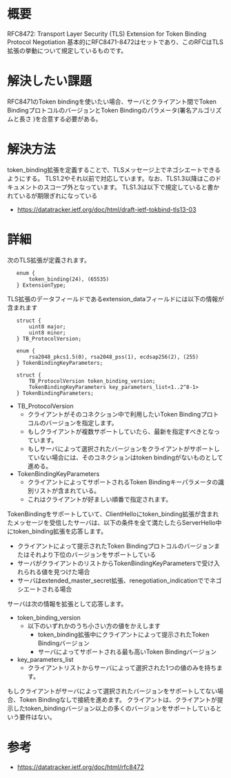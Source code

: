 # 概要
RFC8472: Transport Layer Security (TLS) Extension for Token Binding Protocol Negotiation
基本的にRFC8471-8472はセットであり、このRFCはTLS拡張の挙動について規定しているものです。

# 解決したい課題
RFC8471のToken bindingを使いたい場合、サーバとクライアント間でToken BindingプロトコルのバージョンとToken Bindingのパラメータ(署名アルゴリズムと長さ )を合意する必要がある。


# 解決方法
token_binding拡張を定義することで、TLSメッセージ上でネゴシエートできるようにする。
TLS1.2やそれ以前で対応しています。なお、TLS1.3以降はこのドキュメントのスコープ外となっています。
TLS1.3は以下で規定していると書かれているが期限ぎれになっている
- https://datatracker.ietf.org/doc/html/draft-ietf-tokbind-tls13-03


# 詳細

次のTLS拡張が定義されます。
```
   enum {
       token_binding(24), (65535)
   } ExtensionType;
```

TLS拡張のデータフィールドであるextension_dataフィールドには以下の情報が含まれます
```
   struct {
       uint8 major;
       uint8 minor;
   } TB_ProtocolVersion;

   enum {
       rsa2048_pkcs1.5(0), rsa2048_pss(1), ecdsap256(2), (255)
   } TokenBindingKeyParameters;

   struct {
       TB_ProtocolVersion token_binding_version;
       TokenBindingKeyParameters key_parameters_list<1..2^8-1>
   } TokenBindingParameters;
```

- TB_ProtocolVersion
  - クライアントがそのコネクション中で利用したいToken Bindingプロトコルのバージョンを指定します。
  - もしクライアントが複数サポートしていたら、最新を指定すべきとなっています。
  - もしサーバによって選択されたバージョンをクライアントがサポートしていない場合には、そのコネクションはtoken bindingがないものとして進める。
- TokenBindingKeyParameters
  - クライアントによってサポートされるToken Bindingキーパラメータの識別リストが含まれている。
  - これはクライアントが好ましい順番で指定されます。


TokenBindingをサポートしていて、ClientHelloにtoken_binding拡張が含まれたメッセージを受信したサーバは、以下の条件を全て満たしたらServerHello中にtoken_binding拡張を応答します。
- クライアントによって提示されたToken Bindingプロトコルのバージョンまたはそれより下位のバージョンをサポートしている
- サーバがクライアントのリストからTokenBindingKeyParametersで受け入れられる値を見つけた場合
- サーバはextended_master_secret拡張、renegotiation_indicationででネゴシエートされる場合


サーバは次の情報を拡張として応答します。
- token_binding_version
  - 以下のいずれかのうち小さい方の値をかえします
    - token_binding拡張中にクライアントによって提示されたToken Bindingバージョン
    - サーバによってサポートされる最も高いToken Bindingバージョン
- key_parameters_list
  - クライアントリストからサーバによって選択された1つの値のみを持ちます。


もしクライアントがサーバによって選択されたバージョンをサポートしてない場合、Token Bindingなしで接続を進めます。
クライアントは、クライアントが提示したtoken_bindingバージョン以上の多くのバージョンをサポートしているという要件はない。



# 参考
- https://datatracker.ietf.org/doc/html/rfc8472
